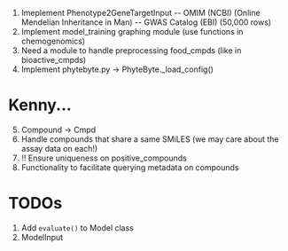 1. Imeplement Phenotype2GeneTargetInput
 -- OMIM (NCBI) (Online Mendelian Inheritance in Man)
 -- GWAS Catalog (EBI) (50,000 rows)
2. Implement model_training graphing module (use functions in chemogenomics)
3. Need a module to handle preprocessing food_cmpds (like in bioactive_cmpds)
4. Implement phytebyte.py -> PhyteByte._load_config()
# Kenny...
5. Compound -> Cmpd
6. Handle compounds that share a same SMiLES (we may care about the assay data on each!)
7. !! Ensure uniqueness on positive_compounds
8. Functionality to facilitate querying metadata on compounds
# TODOs
1. Add `evaluate()` to Model class 
2. ModelInput
